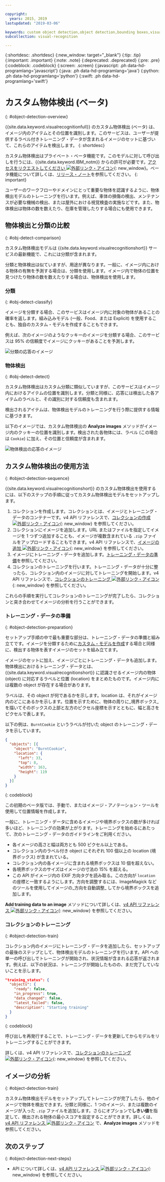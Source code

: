 ```yaml
---

copyright:
  years: 2015, 2019
lastupdated: "2019-03-06"

keywords: custom object detection,object detection,bounding boxes,visual inspection
subcollection: visual-recognition

---
```


{:shortdesc: .shortdesc}
{:new_window: target="_blank"}
{:tip: .tip}
{:important: .important}
{:note: .note}
{:deprecated: .deprecated}
{:pre: .pre}
{:codeblock: .codeblock}
{:screen: .screen}
{:javascript: .ph data-hd-programlang='javascript'}
{:java: .ph data-hd-programlang='java'}
{:python: .ph data-hd-programlang='python'}
{:swift: .ph data-hd-programlang='swift'}

<!-- Link definitions -->

[api-ref-v4]: https://{DomainName}/apidocs/visual-recognition-v4

# カスタム物体検出 (ベータ)
{: #object-detection-overview}

{{site.data.keyword.visualrecognitionfull}} のカスタム物体検出 (ベータ) は、イメージ内のアイテムとその位置を識別します。このサービスは、ユーザーが提供するラベル付きトレーニング・データが含まれるイメージのセットに基づいて、これらのアイテムを検出します。
{: shortdesc}

カスタム物体検出はプライベート・ベータ機能です。このモデルに対して呼び出しを行うには、{{site.data.keyword.IBM_notm}} からの許可が必要です。[アクセスをリクエストしてください ![外部リンク・アイコン](../../icons/launch-glyph.svg "外部リンク・アイコン")](https://datasciencex.typeform.com/to/c70Ak5){: new_window}。ベータ機能について詳しくは、[リリース・ノート](/docs/services/visual-recognition?topic=visual-recognition-release-notes#beta)を参照してください。
{: important}

ユーザーのワークフローやドメインにとって重要な物体を認識するように、物体検出モデルのトレーニングを行います。例えば、車体の損傷の検出、メンテナンスが必要な機械の検出、または屋外における視覚検査の実施などです。また、物体検出は物体の数を数えたり、在庫を管理したりする場合にも使用できます。

## 物体検出と分類の比較
{: #obj-detect-comparison}

カスタム物体検出モデルは {{site.data.keyword.visualrecognitionshort}} サービスの最新機能で、これには分類が含まれます。

分類と物体検出は似ていますが、用途が異なります。一般に、イメージ内における物体の有無を予測する場合は、分類を使用します。イメージ内で物体の位置を見つけたり物体の数を数えたりする場合は、物体検出を使用します。

### 分類
{: #obj-detect-classify}

イメージを分類する場合、このサービスはイメージ内に対象の物体があることの確率を返します。組み込みモデル (一般、Food、または Explicit) を使用することも、独自のカスタム・モデルを作成することもできます。

例えば、次のイメージのようなクッキーのイメージを分類する場合、このサービスは 95% の信頼度でイメージにクッキーがあることを予測します。

![分類の応答のイメージ](images/cookies-tag.png "分類を表すイメージ")

### 物体検出
{: #obj-detect-detect}

カスタム物体検出はカスタム分類に類似していますが、このサービスはイメージ内におけるアイテムの位置を識別します。分類と同様に、応答には検出した各アイテムのラベルと、その識別に対する信頼度も含まれます。

検出されるアイテムは、物体検出モデルのトレーニングを行う際に提供する情報に基づきます。

以下のイメージでは、カスタム物体検出の **Analyze images** メソッドがイメージ内のクッキーの位置を識別します。検出された各物体には、ラベル (この場合は `Cookie`) に加え、その位置と信頼度が含まれます。

![物体検出の応答のイメージ](images/cookies-bbox.png "物体検出を示すイメージ")

## カスタム物体検出の使用方法
{: #object-detection-sequence}

{{site.data.keyword.visualrecognitionshort}} のカスタム物体検出を使用するには、以下のステップの手順に従ってカスタム物体検出モデルをセットアップします。

1.  コレクションを作成します。コレクションとは、イメージとトレーニング・データのコンテナーです。v4 API リファレンスで、[コレクションの作成 ![外部リンク・アイコン](../../icons/launch-glyph.svg "外部リンク・アイコン")](https://{DomainName}/apidocs/visual-recognition-v4#create-a-collection){: new_window} を参照してください。
1.  コレクションにイメージを追加します。URL またはファイルを指定してイメージを 1 つずつ追加することも、イメージが複数含まれている `.zip` ファイルをアップロードすることもできます。v4 API リファレンスで、[イメージの追加 ![外部リンク・アイコン](../../icons/launch-glyph.svg "外部リンク・アイコン")](https://{DomainName}/apidocs/visual-recognition-v4#add-images){: new_window} を参照してください。
1.  イメージにトレーニング・データを追加します。[トレーニング・データの準備](#object-detection-preparation)を参照してください。
1.  コレクションのトレーニングを行います。トレーニング・データが十分に整ったら、コレクション内のイメージに対してトレーニングを開始します。v4 API リファレンスで、[コレクションのトレーニング ![外部リンク・アイコン](../../icons/launch-glyph.svg "外部リンク・アイコン")](https://{DomainName}/apidocs/visual-recognition-v4#train-a-collection){: new_window} を参照してください。

これらの手順を実行してコレクションのトレーニングが完了したら、コレクションと突き合わせてイメージの分析を行うことができます。

### トレーニング・データの準備
{: #object-detection-preparation}

セットアップ手順の中で最も重要な部分は、トレーニング・データの準備と組み立てです。イメージを分類するために[カスタム・モデルを作成](/docs/services/visual-recognition?topic=visual-recognition-tutorial-custom-classifier#tutorial-custom-classifier)する場合と同様に、検出する物体を表すイメージのセットを組み立てます。

イメージのセットに加え、イメージごとにトレーニング・データも追加します。物体検出におけるトレーニング・データとは、{{site.data.keyword.visualrecognitionshort}} に認識させるイメージ内の物体 (object) に対応するラベルと位置 (location) をまとめたものです。イメージ内には複数の object が存在する場合があります。

ラベルは、その object が何であるかを示します。location は、それがイメージ内のどこにあるかを示します。位置を示すために、物体の周りに_境界ボックス_ を描いてそのボックスの上部と左方のピクセル座標を示すとともに、幅と高さをピクセルで表します。

以下の例は、`BurntCookie` というラベルが付いた object のトレーニング・データを示しています。

```json
{
  "objects": [{
    "object": "BurntCookie",
    "location": {
      "left": 33,
      "top": 8,
      "width": 163,
      "height": 119
    }
  }]
}
```
{: codeblock}

この初期のベータ版では、手動で、またはイメージ・アノテーション・ツールを使用して位置情報を作成します。

一般に、トレーニング・データに含めるイメージや境界ボックスの数が多ければ多いほど、トレーニングの効果が上がります。トレーニングを始めるにあたって、次のトレーニング・データのガイドラインをご利用ください。

- 各イメージの高さと幅は両方とも 500 ピクセル以上である。
- コレクション内のラベル付き object にそれぞれ 100 個以上の location (境界ボックス) が含まれている。
- コレクション内の各イメージに含まれる境界ボックスは 10 個を超えない。
- 各境界ボックスのサイズはイメージの寸法の 15% を超える。
- この API がイメージ内の EXIF 方向タグを読み取る。この方向が `location` の座標と一致するようにします。方向を調整するには、ImageMagick などのツールを使用してイメージの_方向を自動調整_ してから境界ボックスを追加します。

**Add training data to an image** メソッドについて詳しくは、[v4 API リファレンス ![外部リンク・アイコン](../../icons/launch-glyph.svg "外部リンク・アイコン")](https://{DomainName}/apidocs/visual-recognition-v4#add-training-data-to-an-image){: new_window} を参照してください。

### コレクションのトレーニング
{: #object-detection-train}

コレクション内のイメージにトレーニング・データを追加したら、セットアップの最後のステップとして、物体検出モデルのトレーニングを行います。API への単一の呼び出しでトレーニングが開始され、状況情報が含まれる応答が返されます。例えば、以下の状況は、トレーニングが開始したものの、まだ完了していないことを示します。

```json
"training_status": {
  "objects": {
    "ready": false,
    "in_progress": true,
    "data_changed": false,
    "latest_failed": false,
    "description": "Starting training"
  }
}
```
{: codeblock}

呼び出しを再発行することで、トレーニング・データを更新してからモデルをリトレーニングすることができます。

詳しくは、v4 API リファレンスで、[コレクションのトレーニング ![外部リンク・アイコン](../../icons/launch-glyph.svg "外部リンク・アイコン")](https://{DomainName}/apidocs/visual-recognition-v4#train-a-collection){: new_window} を参照してください。

## イメージの分析
{: #object-detection-train}

カスタム物体検出モデルをセットアップしてトレーニングが完了したら、他のイメージで物体を検出できます。分類と同様に、1 つのイメージ、または複数のイメージが入った `.zip` ファイルを追加します。さらにオプションで**しきい値**を指定して、検出される物体の最小スコアを設定することができます。詳しくは、[v4 API リファレンス ![外部リンク・アイコン](../../icons/launch-glyph.svg "外部リンク・アイコン")](https://{DomainName}/apidocs/visual-recognition-v4#analyze-images) で、**Analyze images** メソッドを参照してください。

## 次のステップ
{: #object-detection-next-steps}

- API について詳しくは、[v4 API リファレンス ![外部リンク・アイコン](../../icons/launch-glyph.svg " 外部リンク・アイコン")][api-ref-v4]{: new_window} を参照してください。
